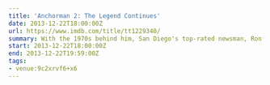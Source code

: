 ```yaml
---
title: 'Anchorman 2: The Legend Continues'
date: 2013-12-22T18:00:00Z
url: https://www.imdb.com/title/tt1229340/
summary: With the 1970s behind him, San Diego's top-rated newsman, Ron Burgundy, returns to take New York City's first twenty-four-hour news channel by storm.
start: 2013-12-22T18:00:00Z
end: 2013-12-22T19:59:00Z
tags:
- venue:9c2xrvf6+x6
---
```

